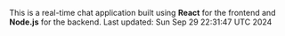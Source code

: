 This is a real-time chat application built using **React** for the frontend and **Node.js** for the backend.
Last updated: Sun Sep 29 22:31:47 UTC 2024
